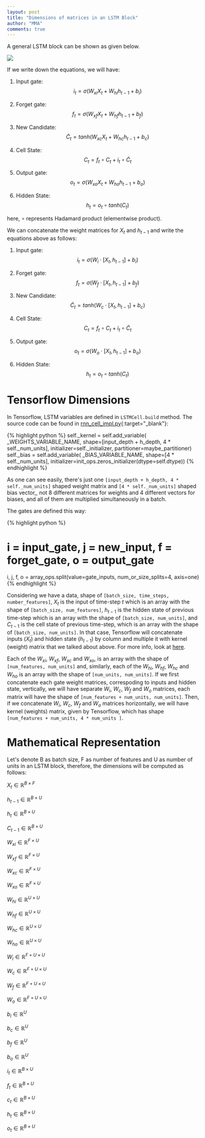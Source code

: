 ```yaml
---
layout: post
title: "Dimensions of matrices in an LSTM Block"
author: "MMA"
comments: true
---
```


A general LSTM block can be shown as given below.

![](https://raw.githubusercontent.com/mmuratarat/mmuratarat.github.io/master/_posts/images/lstm.png)

If we write down the equations, we will have:

1. Input gate:
$$ i_{t} = \sigma (W_{xi}X_{t} + W_{hi}h_{t-1} + b_{i})$$

2. Forget gate:
$$ f_{t} = \sigma (W_{xf}X_{t} + W_{hf}h_{t-1} + b_{f})$$

3. New Candidate:
$$ \widetilde{C}_{t} = tanh (W_{xc}X_{t} + W_{hc}h_{t-1} + b_{c})$$

4. Cell State:
$$ C_{t} = f_{t}\circ C_{t} + i_{t}  \circ \widetilde{C}_{t}$$

5. Output gate:
$$ o_{t} = \sigma (W_{xo}X_{t} + W_{ho}h_{t-1} + b_{o})$$

6. Hidden State:
$$ h_{t} = o_{t}\circ tanh(C_{t})$$

here, $\circ$ represents Hadamard product (elementwise product).

We can concatenate the weight matrices for $X_{t}$ and $h_{t-1}$ and write the equations above as follows:

1. Input gate:
$$ i_{t} = \sigma (W_{i} \cdot [X_{t}, h_{t-1}] + b_{i})$$

2. Forget gate:
$$ f_{t} = \sigma (W_{f} \cdot [X_{t}, h_{t-1}] + b_{f})$$

3. New Candidate:
$$ \widetilde{C}_{t} = tanh (W_{c} \cdot [X_{t}, h_{t-1}] + b_{c})$$

4. Cell State:
$$ C_{t} = f_{t}\circ C_{t} + i_{t}  \circ \widetilde{C}_{t}$$

5. Output gate:
$$ o_{t} = \sigma (W_{o} \cdot [X_{t}, h_{t-1}] + b_{o})$$

6. Hidden State:
$$ h_{t} = o_{t}\circ tanh(C_{t})$$

# Tensorflow Dimensions
In Tensorflow, LSTM variables are defined in `LSTMCell.build` method. The source code can be found in [rnn_cell_impl.py](https://github.com/tensorflow/tensorflow/blob/f52351444551016d7dd949a5aa599da489a97045/tensorflow/python/ops/rnn_cell_impl.py#L728){:target="_blank"}:

{% highlight python %} 
self._kernel = self.add_variable(
    _WEIGHTS_VARIABLE_NAME,
    shape=[input_depth + h_depth, 4 * self._num_units],
    initializer=self._initializer,
    partitioner=maybe_partitioner)
self._bias = self.add_variable(
    _BIAS_VARIABLE_NAME,
    shape=[4 * self._num_units],
    initializer=init_ops.zeros_initializer(dtype=self.dtype))
{% endhighlight %}

As one can see easily, there's just one `[input_depth + h_depth, 4 * self._num_units]` shaped weight matrix and `[4 * self._num_units]` shaped bias vector,, not 8 different matrices for weights and 4 different vectors for biases, and all of them are multiplied simultaneously in a batch.

The gates are defined this way:

{% highlight python %} 
# i = input_gate, j = new_input, f = forget_gate, o = output_gate
i, j, f, o = array_ops.split(value=gate_inputs, num_or_size_splits=4, axis=one)
{% endhighlight %}

Considering  we have a data, shape of `[batch_size, time_steps, number_features]`, $X_{t}$ is the input of time-step $t$ which is an array with the shape of `[batch_size, num_features]`, $h_{t-1}$ is the hidden state of previous time-step which is an array with the shape of `[batch_size, num_units]`, and $C_{t-1}$ is the cell state of previous time-step, which is an array with the shape of `[batch_size, num_units]`. In that case, Tensorflow will concatenate inputs ($X_{t}$) and hidden state ($h_{t-1}$) by column and multiple it with kernel (weight) matrix that we talked about above. For more info, look at [here](https://github.com/tensorflow/tensorflow/blob/f52351444551016d7dd949a5aa599da489a97045/tensorflow/python/ops/rnn_cell_impl.py#L763).

Each of the $W_{xi}$, $W_{xf}$, $W_{xc}$ and $W_{xo}$, is an array with the shape of `[num_features, num_units]` and, similarly, each of the $W_{hi}$, $W_{hf}$, $W_{hc}$ and $W_{ho}$ is an array with the shape of `[num_units, num_units]`. If we first concatenate each gate weight matrices, correspoding to inputs and hidden state, vertically, we will have separate $W_{i}$, $W_{c}$, $W_{f}$ and $W_{o}$ matrices, each matrix will have the shape of `[num_features + num_units, num_units]`. Then, if we concatenate $W_{i}$,  $W_{c}$, $W_{f}$ and $W_{o}$ matrices horizontally, we will have kernel (weights) matrix, given by Tensorflow, which has shape `[num_features + num_units, 4 * num_units ]`. 

# Mathematical Representation
Let's denote B as batch size, F as number of features and U as number of units in an LSTM block, therefore, the dimensions will be computed as follows:

$X_{t} \in \mathbb{R}^{B \times F}$

$h_{t-1} \in \mathbb{R}^{B \times U}$

$h_{t} \in \mathbb{R}^{B \times U}$

$C_{t-1} \in \mathbb{R}^{B \times U}$

$W_{xi} \in \mathbb{R}^{F \times U}$

$W_{xf} \in \mathbb{R}^{F \times U}$

$W_{xc} \in \mathbb{R}^{F \times U}$

$W_{xo} \in \mathbb{R}^{F \times U}$

$W_{hi} \in \mathbb{R}^{U \times U}$

$W_{hf} \in \mathbb{R}^{U \times U}$

$W_{hc} \in \mathbb{R}^{U \times U}$

$W_{ho} \in \mathbb{R}^{U \times U}$

$W_{i} \in \mathbb{R}^{F+U \times U}$

$W_{c} \in \mathbb{R}^{F+U \times U}$

$W_{f} \in \mathbb{R}^{F+U \times U}$ 

$W_{o} \in \mathbb{R}^{F+U \times U}$ 

$b_{i} \in \mathbb{R}^{U}$

$b_{c} \in \mathbb{R}^{U}$

$b_{f} \in \mathbb{R}^{U}$

$b_{o} \in \mathbb{R}^{U}$

$i_{t} \in \mathbb{R}^{B \times U}$

$f_{t} \in \mathbb{R}^{B \times U}$

$c_{t} \in \mathbb{R}^{B \times U}$

$h_{t} \in \mathbb{R}^{B \times U}$

$o_{t} \in \mathbb{R}^{B \times U}$
